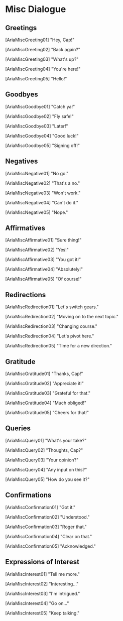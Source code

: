 # Misc Dialogue

## Greetings

[AriaMiscGreeting01]
"Hey, Cap!"

[AriaMiscGreeting02]
"Back again?"

[AriaMiscGreeting03]
"What's up?"

[AriaMiscGreeting04]
"You're here!"

[AriaMiscGreeting05]
"Hello!"

## Goodbyes

[AriaMiscGoodbye01]
"Catch ya!"

[AriaMiscGoodbye02]
"Fly safe!"

[AriaMiscGoodbye03]
"Later!"

[AriaMiscGoodbye04]
"Good luck!"

[AriaMiscGoodbye05]
"Signing off!"

## Negatives

[AriaMiscNegative01]
"No go."

[AriaMiscNegative02]
"That's a no."

[AriaMiscNegative03]
"Won't work."

[AriaMiscNegative04]
"Can't do it."

[AriaMiscNegative05]
"Nope."

## Affirmatives

[AriaMiscAffirmative01]
"Sure thing!"

[AriaMiscAffirmative02]
"Yes!"

[AriaMiscAffirmative03]
"You got it!"

[AriaMiscAffirmative04]
"Absolutely!"

[AriaMiscAffirmative05]
"Of course!"

## Redirections

[AriaMiscRedirection01]
"Let's switch gears."

[AriaMiscRedirection02]
"Moving on to the next topic."

[AriaMiscRedirection03]
"Changing course."

[AriaMiscRedirection04]
"Let's pivot here."

[AriaMiscRedirection05]
"Time for a new direction."

## Gratitude

[AriaMiscGratitude01]
"Thanks, Cap!"

[AriaMiscGratitude02]
"Appreciate it!"

[AriaMiscGratitude03]
"Grateful for that."

[AriaMiscGratitude04]
"Much obliged!"

[AriaMiscGratitude05]
"Cheers for that!"

## Queries

[AriaMiscQuery01]
"What's your take?"

[AriaMiscQuery02]
"Thoughts, Cap?"

[AriaMiscQuery03]
"Your opinion?"

[AriaMiscQuery04]
"Any input on this?"

[AriaMiscQuery05]
"How do you see it?"

## Confirmations

[AriaMiscConfirmation01]
"Got it."

[AriaMiscConfirmation02]
"Understood."

[AriaMiscConfirmation03]
"Roger that."

[AriaMiscConfirmation04]
"Clear on that."

[AriaMiscConfirmation05]
"Acknowledged."

## Expressions of Interest

[AriaMiscInterest01]
"Tell me more."

[AriaMiscInterest02]
"Interesting..."

[AriaMiscInterest03]
"I'm intrigued."

[AriaMiscInterest04]
"Go on..."

[AriaMiscInterest05]
"Keep talking."
